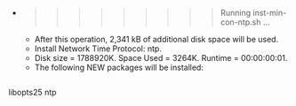 * >>>>>>>>> Running inst-min-con-ntp.sh ...
  * After this operation, 2,341 kB of additional disk space will be used.
  * Install Network Time Protocol: ntp.
  * Disk size = 1788920K. Space Used = 3264K. Runtime = 00:00:00:01.
  * The following NEW packages will be installed:
  ```bash
libopts25 ntp
  ```
